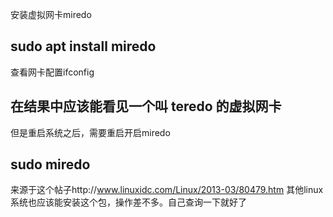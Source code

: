 安装虚拟网卡miredo
   ## sudo apt install miredo
查看网卡配置ifconfig
   ## 在结果中应该能看见一个叫 teredo 的虚拟网卡
但是重启系统之后，需要重启开启miredo
   ## sudo miredo    
  
来源于这个帖子http://www.linuxidc.com/Linux/2013-03/80479.htm
其他linux系统也应该能安装这个包，操作差不多。自己查询一下就好了